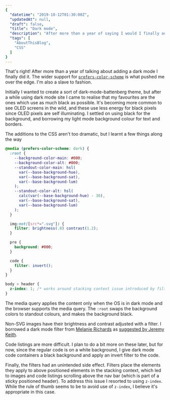 ```yaml
---
{
  "datetime": "2019-10-12T01:30:00Z",
  "updatedAt": null,
  "draft": false,
  "title": "Dark mode",
  "description": "After more than a year of saying I would I finally added a dark mode.",
  "tags": [
    "AboutThisBlog",
    "CSS"
  ]
}
---
```

That's right! After more than a year of talking about adding a dark mode I
finally did it. The wider support for
[`prefers-color-scheme`][prefers-color-scheme] is what pushed me over the edge.
I'm also a slave to fashion.

Initially I wanted to create a sort of dark-mode-battenberg theme, but after a
while using dark mode site I came to realise that my favourites are the ones
which use as much black as possible. It's becoming more common to see OLED
screens in the wild, and these use less energy for black pixels since OLED
pixels are self illuminating. I settled on using black for the background, and
borrowing my light mode background colour for text and borders.

The additions to the CSS aren't too dramatic, but I learnt a few things along
the way

```css
@media (prefers-color-scheme: dark) {
  :root {
    --background-color-main: #000;
    --background-color-alt: #000;
    --standout-color-main: hsl(
      var(--base-background-hue),
      var(--base-background-sat),
      var(--base-background-lum)
    );
    --standout-color-alt: hsl(
      calc(var(--base-background-hue) - 30),
      var(--base-background-sat),
      var(--base-background-lum)
    );
  }

  img:not([src*=".svg"]) {
    filter: brightness(.8) contrast(1.2);
  }

  pre {
    background: #000;
  }

  code {
    filter: invert();
  }
}

body > header {
  z-index: 1; /* works around stacking context issue introduced by filters */
}
```

The media query applies the content only when the OS is in dark mode and the
browser supports the media query. The `:root` swaps the background colors to
standout colours, and makes the background black.

Non-SVG images have their brightness and contrast adjusted with a filter. I
borrowed a dark mode filter from [Melanie Richards][melanie-richards] as
[suggested by Jeremy Keith][img-filter].

Code listings are more difficult. I plan to do a bit more on these later, but
for now, since the regular code is on a white background, I give dark mode code
containers a black background and apply an invert filter to the code.

Finally, the filters had an unintended side effect. Filters place the elements
they apply to above positioned elements in the stacking context, which led to
images and code listings scrolling above the nav bar (which is part of a sticky
positioned header). To address this issue I resorted to using `z-index`. While
the rule of thumb seems to be to avoid use of `z-index`, I believe it's
appropriate in this case.

[prefers-color-scheme]: https://developer.mozilla.org/en-US/docs/Web/CSS/@media/prefers-color-scheme
[melanie-richards]: https://melanie-richards.com/
[img-filter]: https://adactio.com/journal/15941
